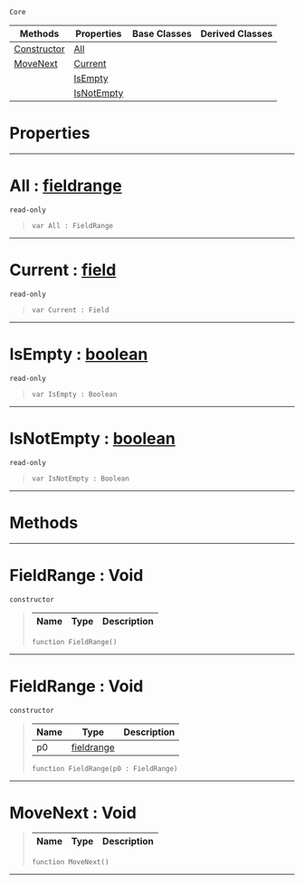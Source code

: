 `Core`

|Methods|Properties|Base Classes|Derived Classes|
|---|---|---|---|
|[ Constructor](https://plasmaengine.github.io/PlasmaDocs/Plasma1/C++/code_reference/lightning_base_types/fieldrange.md#fieldrange-void)|[ All](https://plasmaengine.github.io/PlasmaDocs/Plasma1/C++/code_reference/lightning_base_types/fieldrange.md#all-plasma-engine-document)| | |
|[ MoveNext](https://plasmaengine.github.io/PlasmaDocs/Plasma1/C++/code_reference/lightning_base_types/fieldrange.md#movenext-void)|[ Current](https://plasmaengine.github.io/PlasmaDocs/Plasma1/C++/code_reference/lightning_base_types/fieldrange.md#current-plasma-engine-docu)| | |
| |[ IsEmpty](https://plasmaengine.github.io/PlasmaDocs/Plasma1/C++/code_reference/lightning_base_types/fieldrange.md#isempty-plasma-engine-docu)| | |
| |[ IsNotEmpty](https://plasmaengine.github.io/PlasmaDocs/Plasma1/C++/code_reference/lightning_base_types/fieldrange.md#isnotempty-plasma-engine-d)| | |


 #  Properties


---  
 #  All : [fieldrange](https://plasmaengine.github.io/PlasmaDocs/Plasma1/C++/code_reference/lightning_base_types/fieldrange.md)

 `read-only`

> 
> ``` lang=cpp, name=Lightning
> var All : FieldRange


---  
 #  Current : [field](https://plasmaengine.github.io/PlasmaDocs/Plasma1/C++/code_reference/lightning_base_types/field.md)

 `read-only`

> 
> ``` lang=cpp, name=Lightning
> var Current : Field


---  
 #  IsEmpty : [boolean](https://plasmaengine.github.io/PlasmaDocs/Plasma1/C++/code_reference/lightning_base_types/boolean.md)

 `read-only`

> 
> ``` lang=cpp, name=Lightning
> var IsEmpty : Boolean


---  
 #  IsNotEmpty : [boolean](https://plasmaengine.github.io/PlasmaDocs/Plasma1/C++/code_reference/lightning_base_types/boolean.md)

 `read-only`

> 
> ``` lang=cpp, name=Lightning
> var IsNotEmpty : Boolean


---  
 #  Methods


---  
 #  FieldRange : Void

 `constructor`

> 
> |Name|Type|Description|
> |---|---|---|
> ``` lang=cpp, name=Lightning
> function FieldRange()
> ``` 


---  
 #  FieldRange : Void

 `constructor`

> 
> |Name|Type|Description|
> |---|---|---|
> |p0|[fieldrange](https://plasmaengine.github.io/PlasmaDocs/Plasma1/C++/code_reference/lightning_base_types/fieldrange.md)| |
> ``` lang=cpp, name=Lightning
> function FieldRange(p0 : FieldRange)
> ``` 


---  
 #  MoveNext : Void

> 
> |Name|Type|Description|
> |---|---|---|
> ``` lang=cpp, name=Lightning
> function MoveNext()
> ``` 


---  
 

 